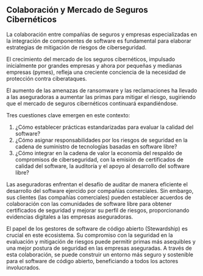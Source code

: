 ## Colaboración y Mercado de Seguros Cibernéticos

La colaboración entre compañías de seguros y empresas especializadas en la integración de componentes de software es fundamental para elaborar estrategias de mitigación de riesgos de ciberseguridad. 

El crecimiento del mercado de los seguros cibernéticos, impulsado inicialmente por grandes empresas y ahora por pequeñas y medianas empresas (pymes), refleja una creciente conciencia de la necesidad de protección contra ciberataques. 

El aumento de las amenazas de ransomware y las reclamaciones ha llevado a las aseguradoras a aumentar las primas para mitigar el riesgo, sugiriendo que el mercado de seguros cibernéticos continuará expandiéndose.

Tres cuestiones clave emergen en este contexto:

1) ¿Cómo establecer prácticas estandarizadas para evaluar la calidad del software?
2) ¿Cómo asignar responsabilidades por los riesgos de seguridad en la cadena de suministro de tecnologías basadas en software libre?
3) ¿Cómo integrar en la cadena de valor la economía del respaldo de compromisos de ciberseguridad, con la emisión de certificados de calidad del software, la auditoría y el apoyo al desarrollo del software libre?

Las aseguradoras enfrentan el desafío de auditar de manera eficiente el desarrollo del software ejercido por compañías comerciales. Sin embargo, sus clientes (las compañías comerciales) pueden establecer acuerdos de colaboración con las comunidades de software libre para obtener certificados de seguridad y mejorar su perfil de riesgos, proporcionando evidencias digitales a las empresas aseguradoras.

El papel de los gestores de software de código abierto (Stewardship) es crucial en este ecosistema. Su compromiso con la seguridad en la evaluación y mitigación de riesgos puede permitir primas más asequibles y una mejor postura de seguridad en las empresas aseguradas. A través de esta colaboración, se puede construir un entorno más seguro y sostenible para el software de código abierto, beneficiando a todos los actores involucrados.